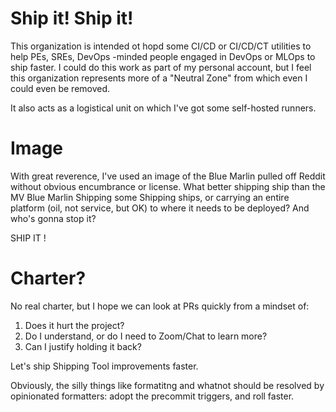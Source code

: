 # Ship it!  Ship it!

This organization is intended ot hopd some CI/CD or CI/CD/CT utilities to help PEs, SREs, DevOps -minded people engaged in DevOps or MLOps to ship faster.  I could do this work as part of my personal account, but I feel this organization represents more of a "Neutral Zone" from which even I could even be removed.

It also acts as a logistical unit on which I've got some self-hosted runners.

# Image

With great reverence, I've used an image of the Blue Marlin pulled off Reddit without obvious
encumbrance or license.  What better shipping ship than the MV Blue Marlin Shipping some Shipping
ships, or carrying an entire platform (oil, not service, but OK) to where it needs to be deployed?
And who's gonna stop it?

SHIP IT !

# Charter?

No real charter, but I hope we can look at PRs quickly from a mindset of:
1. Does it hurt the project?
1. Do I understand, or do I need to Zoom/Chat to learn more?
1. Can I justify holding it back?

Let's ship Shipping Tool improvements faster.

Obviously, the silly things like formatitng and whatnot should be resolved by opinionated
formatters: adopt the precommit triggers, and roll faster.

